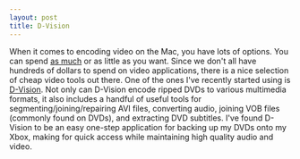 ```yaml
---
layout: post
title: D-Vision
---
```

When it comes to encoding video on the Mac, you have lots of options.  You can spend [as much](http://www.apple.com/finalcutpro/) or as little as you want.  Since we don't all have hundreds of dollars to spend on video applications, there is a nice selection of cheap video tools out there.  One of the ones I've recently started using is [D-Vision](http://www.macupdate.com/info.php/id/8825).  Not only can D-Vision encode ripped DVDs to various multimedia formats, it also includes a handful of useful tools for segmenting/joining/repairing AVI files, converting audio, joining VOB files (commonly found on DVDs), and extracting DVD subtitles.  I've found D-Vision to be an easy one-step application for backing up my DVDs onto my Xbox, making for quick access while maintaining high quality audio and video.
